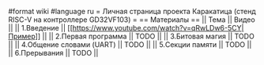 #format wiki
#language ru
= Личная страница проекта Каракатица (стенд RISC-V на контроллере GD32VF103) =
== Материалы ==
|| Тема || Видео ||
|| 1.Введение  || [[https://www.youtube.com/watch?v=qRwLDw6-5CY|Пример]] ||
|| 2.Первая программа || TODO ||
|| 3.Битовая магия || TODO ||
|| 4.Общение словами (UART) || TODO ||
|| 5.Секции памяти || TODO ||
|| 6.Прерывания || TODO ||
